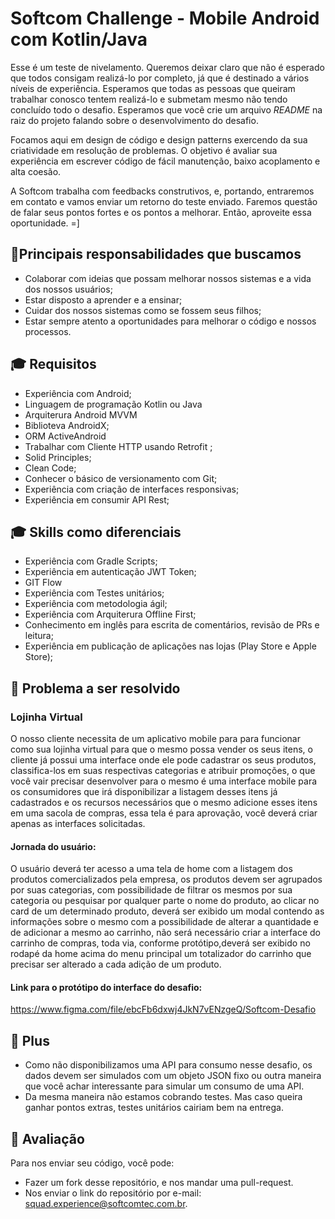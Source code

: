 # Softcom Challenge - Mobile Android com Kotlin/Java

Esse é um teste de nivelamento. Queremos deixar claro que não é esperado que todos consigam realizá-lo por completo, já que é destinado a vários níveis de experiência. Esperamos que todas as pessoas que queiram trabalhar conosco tentem realizá-lo e submetam mesmo não tendo concluído todo o desafio. Esperamos que você crie um arquivo _README_ na raiz do projeto falando sobre o desenvolvimento do desafio.

Focamos aqui em design de código e design patterns exercendo da sua criatividade em resolução de problemas. O objetivo é avaliar sua experiência em escrever código de fácil manutenção, baixo acoplamento e alta coesão.

A Softcom trabalha com feedbacks construtivos, e, portando, entraremos em contato e vamos enviar um retorno do teste enviado. Faremos questão de falar seus pontos fortes e os pontos a melhorar. Então, aproveite essa oportunidade. =]

## 🚀Principais responsabilidades que buscamos

- Colaborar com ideias que possam melhorar nossos sistemas e a vida dos nossos usuários;
- Estar disposto a aprender e a ensinar;
- Cuidar dos nossos sistemas como se fossem seus filhos;
- Estar sempre atento a oportunidades para melhorar o código e nossos processos.

## 🎓 Requisitos

- Experiência com Android;
- Linguagem de programação Kotlin ou Java
- Arquiterura Android MVVM
- Biblioteva AndroidX;
- ORM ActiveAndroid
- Trabalhar com Cliente HTTP usando Retrofit ;
- Solid Principles;
- Clean Code;
- Conhecer o básico de versionamento com Git;
- Experiência com criação de interfaces responsivas;
- Experiência em consumir API Rest;


## 🎓 Skills como diferenciais

- Experiência com Gradle Scripts;
- Experiência em autenticação JWT Token;
- GIT Flow
- Experiência com Testes unitários;
- Experiência com metodologia ágil;
- Experiência com Arquiterura Offline First;
- Conhecimento em inglês para escrita de comentários, revisão de PRs e leitura;
- Experiência em publicação de aplicações nas lojas (Play Store e Apple Store);

## 🎯 Problema a ser resolvido

### **Lojinha Virtual**

O nosso cliente necessita de um aplicativo mobile para para funcionar como sua lojinha virtual para que o mesmo possa vender os seus itens, o cliente já possui uma interface onde ele pode cadastrar os seus produtos, classifica-los em suas respectivas categorias e atribuir promoções, o que você vair precisar desenvolver para o mesmo é uma interface mobile para os consumidores que irá disponibilizar a listagem desses itens já cadastrados e os recursos necessários que o mesmo adicione esses itens em uma sacola de compras, essa tela é para aprovação, você deverá criar apenas as interfaces solicitadas.

#### **Jornada do usuário:**

O usuário deverá ter acesso a uma tela de home com a listagem dos produtos comercializados pela empresa, os produtos devem ser agrupados por suas categorias, com possibilidade de filtrar os mesmos por sua categoria ou pesquisar por qualquer parte o nome do produto, ao clicar no card de um determinado produto, deverá ser exibido um modal contendo as informações sobre o mesmo com a possibilidade de alterar a quantidade e de adicionar a mesmo ao carrinho, não será necessário criar a interface do carrinho de compras, toda via, conforme protótipo,deverá ser exibido no rodapé da home acima do menu principal um totalizador do carrinho que precisar ser alterado a cada adição de um produto.

#### **Link para o protótipo do interface do desafio:**

https://www.figma.com/file/ebcFb6dxwj4JkN7vENzgeQ/Softcom-Desafio

## 🚀 Plus

- Como não disponibilizamos uma API para consumo nesse desafio, os dados devem ser simulados com um objeto JSON fixo ou outra maneira que você achar interessante para simular um consumo de uma API.
- Da mesma maneira não estamos cobrando testes. Mas caso queira ganhar pontos extras, testes unitários cairiam bem na entrega.

## 📆 Avaliação

Para nos enviar seu código, você pode:

- Fazer um fork desse repositório, e nos mandar uma pull-request.
- Nos enviar o link do repositório por e-mail: squad.experience@softcomtec.com.br.
